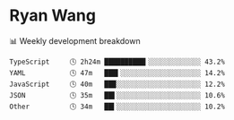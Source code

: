 # Ryan Wang

 <!-- waka-box start -->
📊 Weekly development breakdown
```text
TypeScript     🕓 2h24m ██████████▎░░░░░░░░░░░░░ 43.2%
YAML           🕓 47m   ███▍░░░░░░░░░░░░░░░░░░░░ 14.2%
JavaScript     🕓 40m   ██▉░░░░░░░░░░░░░░░░░░░░░ 12.2%
JSON           🕓 35m   ██▌░░░░░░░░░░░░░░░░░░░░░ 10.6%
Other          🕓 34m   ██▍░░░░░░░░░░░░░░░░░░░░░ 10.2%
```
<!-- Powered by https://github.com/YouEclipse/waka-box-go . -->
<!-- waka-box end -->